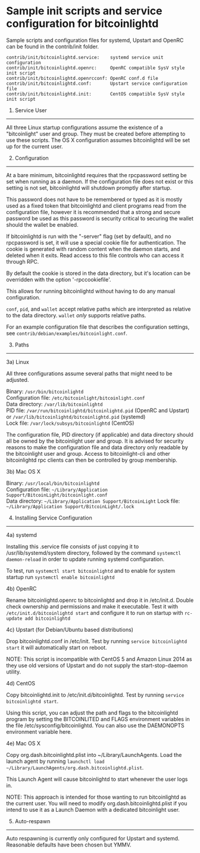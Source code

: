 Sample init scripts and service configuration for bitcoinlightd
==========================================================

Sample scripts and configuration files for systemd, Upstart and OpenRC
can be found in the contrib/init folder.

    contrib/init/bitcoinlightd.service:    systemd service unit configuration
    contrib/init/bitcoinlightd.openrc:     OpenRC compatible SysV style init script
    contrib/init/bitcoinlightd.openrcconf: OpenRC conf.d file
    contrib/init/bitcoinlightd.conf:       Upstart service configuration file
    contrib/init/bitcoinlightd.init:       CentOS compatible SysV style init script

1. Service User
---------------------------------

All three Linux startup configurations assume the existence of a "bitcoinlight" user
and group.  They must be created before attempting to use these scripts.
The OS X configuration assumes bitcoinlightd will be set up for the current user.

2. Configuration
---------------------------------

At a bare minimum, bitcoinlightd requires that the rpcpassword setting be set
when running as a daemon.  If the configuration file does not exist or this
setting is not set, bitcoinlightd will shutdown promptly after startup.

This password does not have to be remembered or typed as it is mostly used
as a fixed token that bitcoinlightd and client programs read from the configuration
file, however it is recommended that a strong and secure password be used
as this password is security critical to securing the wallet should the
wallet be enabled.

If bitcoinlightd is run with the "-server" flag (set by default), and no rpcpassword is set,
it will use a special cookie file for authentication. The cookie is generated with random
content when the daemon starts, and deleted when it exits. Read access to this file
controls who can access it through RPC.

By default the cookie is stored in the data directory, but it's location can be overridden
with the option '-rpccookiefile'.

This allows for running bitcoinlightd without having to do any manual configuration.

`conf`, `pid`, and `wallet` accept relative paths which are interpreted as
relative to the data directory. `wallet` *only* supports relative paths.

For an example configuration file that describes the configuration settings,
see `contrib/debian/examples/bitcoinlight.conf`.

3. Paths
---------------------------------

3a) Linux

All three configurations assume several paths that might need to be adjusted.

Binary:              `/usr/bin/bitcoinlightd`  
Configuration file:  `/etc/bitcoinlight/bitcoinlight.conf`  
Data directory:      `/var/lib/bitcoinlightd`  
PID file:            `/var/run/bitcoinlightd/bitcoinlightd.pid` (OpenRC and Upstart) or `/var/lib/bitcoinlightd/bitcoinlightd.pid` (systemd)  
Lock file:           `/var/lock/subsys/bitcoinlightd` (CentOS)  

The configuration file, PID directory (if applicable) and data directory
should all be owned by the bitcoinlight user and group.  It is advised for security
reasons to make the configuration file and data directory only readable by the
bitcoinlight user and group.  Access to bitcoinlight-cli and other bitcoinlightd rpc clients
can then be controlled by group membership.

3b) Mac OS X

Binary:              `/usr/local/bin/bitcoinlightd`  
Configuration file:  `~/Library/Application Support/BitcoinLight/bitcoinlight.conf`  
Data directory:      `~/Library/Application Support/BitcoinLight`
Lock file:           `~/Library/Application Support/BitcoinLight/.lock`

4. Installing Service Configuration
-----------------------------------

4a) systemd

Installing this .service file consists of just copying it to
/usr/lib/systemd/system directory, followed by the command
`systemctl daemon-reload` in order to update running systemd configuration.

To test, run `systemctl start bitcoinlightd` and to enable for system startup run
`systemctl enable bitcoinlightd`

4b) OpenRC

Rename bitcoinlightd.openrc to bitcoinlightd and drop it in /etc/init.d.  Double
check ownership and permissions and make it executable.  Test it with
`/etc/init.d/bitcoinlightd start` and configure it to run on startup with
`rc-update add bitcoinlightd`

4c) Upstart (for Debian/Ubuntu based distributions)

Drop bitcoinlightd.conf in /etc/init.  Test by running `service bitcoinlightd start`
it will automatically start on reboot.

NOTE: This script is incompatible with CentOS 5 and Amazon Linux 2014 as they
use old versions of Upstart and do not supply the start-stop-daemon utility.

4d) CentOS

Copy bitcoinlightd.init to /etc/init.d/bitcoinlightd. Test by running `service bitcoinlightd start`.

Using this script, you can adjust the path and flags to the bitcoinlightd program by
setting the BITCOINLITED and FLAGS environment variables in the file
/etc/sysconfig/bitcoinlightd. You can also use the DAEMONOPTS environment variable here.

4e) Mac OS X

Copy org.dash.bitcoinlightd.plist into ~/Library/LaunchAgents. Load the launch agent by
running `launchctl load ~/Library/LaunchAgents/org.dash.bitcoinlightd.plist`.

This Launch Agent will cause bitcoinlightd to start whenever the user logs in.

NOTE: This approach is intended for those wanting to run bitcoinlightd as the current user.
You will need to modify org.dash.bitcoinlightd.plist if you intend to use it as a
Launch Daemon with a dedicated bitcoinlight user.

5. Auto-respawn
-----------------------------------

Auto respawning is currently only configured for Upstart and systemd.
Reasonable defaults have been chosen but YMMV.
